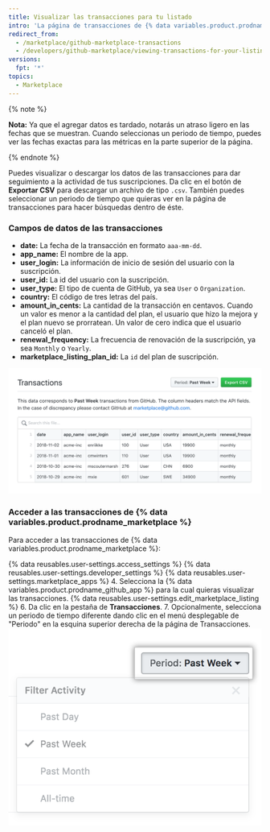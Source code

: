 ```yaml
---
title: Visualizar las transacciones para tu listado
intro: 'La página de transacciones de {% data variables.product.prodname_marketplace %} te permite descargar y visualizar todas las transacciones de tu listado de {% data variables.product.prodname_marketplace %}. Puedes ver las transacciones del día anterior (24 horas), de la semana, el mes, o de la duración total de tiempo que ha estado listada tu {% data variables.product.prodname_github_app %}.'
redirect_from:
  - /marketplace/github-marketplace-transactions
  - /developers/github-marketplace/viewing-transactions-for-your-listing
versions:
  fpt: '*'
topics:
  - Marketplace
---
```

{% note %}

**Nota:** Ya que el agregar datos es tardado, notarás un atraso ligero en las fechas que se muestran. Cuando seleccionas un periodo de tiempo, puedes ver las fechas exactas para las métricas en la parte superior de la página.

{% endnote %}


Puedes visualizar o descargar los datos de las transacciones para dar seguimiento a la actividad de tus suscripciones. Da clic en el botón de **Exportar CSV** para descargar un archivo de tipo `.csv`. También puedes seleccionar un periodo de tiempo que quieras ver en la página de transacciones para hacer búsquedas dentro de éste.

### Campos de datos de las transacciones

* **date:** La fecha de la transacción en formato `aaa-mm-dd`.
* **app_name:** El nombre de la app.
* **user_login:** La información de inicio de sesión del usuario con la suscripción.
* **user_id:** La id del usuario con la suscripción.
* **user_type:** El tipo de cuenta de GitHub, ya sea `User` o `Organization`.
* **country:** El código de tres letras del país.
* **amount_in_cents:** La cantidad de la transacción en centavos. Cuando un valor es menor a la cantidad del plan, el usuario que hizo la mejora y el plan nuevo se prorratean. Un valor de cero indica que el usuario canceló el plan.
* **renewal_frequency:** La frecuencia de renovación de la suscripción, ya sea `Monthly` o `Yearly`.
* **marketplace_listing_plan_id:** La `id` del plan de suscripción.

![Perspectivas de Marketplace](/assets/images/marketplace/marketplace_transactions.png)

### Acceder a las transacciones de {% data variables.product.prodname_marketplace %}

Para acceder a las transacciones de {% data variables.product.prodname_marketplace %}:

{% data reusables.user-settings.access_settings %}
{% data reusables.user-settings.developer_settings %}
{% data reusables.user-settings.marketplace_apps %}
4. Selecciona la {% data variables.product.prodname_github_app %} para la cual quieras visualizar las transacciones.
{% data reusables.user-settings.edit_marketplace_listing %}
6. Da clic en la pestaña de **Transacciones**.
7. Opcionalmente, selecciona un periodo de tiempo diferente dando clic en el menú desplegable de "Periodo" en la esquina superior derecha de la página de Transacciones. ![Periodo de tiempo de Marketplace](/assets/images/marketplace/marketplace_insights_time_period.png)
